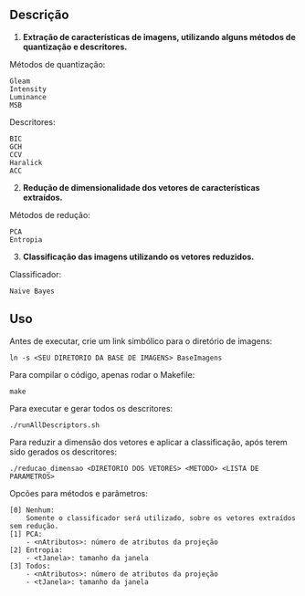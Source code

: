 
Descrição
---------


1. __Extração de características de imagens, utilizando alguns métodos de quantização e descritores.__


Métodos de quantização:

    Gleam
    Intensity
    Luminance
    MSB

Descritores:

    BIC
    GCH
    CCV
    Haralick
    ACC

2. __Redução de dimensionalidade dos vetores de características extraídos.__

Métodos de redução:
    
    PCA
    Entropia

3. __Classificação das imagens utilizando os vetores reduzidos.__

Classificador:

    Naive Bayes


Uso
---

Antes de executar, crie um link simbólico para o diretório de imagens:

    ln -s <SEU DIRETORIO DA BASE DE IMAGENS> BaseImagens
    
Para compilar o código, apenas rodar o Makefile:

    make
    
Para executar e gerar todos os descritores:

    ./runAllDescriptors.sh
    
Para reduzir a dimensão dos vetores e aplicar a classificação, após terem sido gerados os descritores:

    ./reducao_dimensao <DIRETORIO DOS VETORES> <METODO> <LISTA DE PARAMETROS>

Opcões para métodos e parâmetros:

    [0] Nenhum:
        Somente o classificador será utilizado, sobre os vetores extraídos sem redução.
    [1] PCA: 
        - <nAtributos>: número de atributos da projeção
    [2] Entropia:
        - <tJanela>: tamanho da janela
    [3] Todos:
        - <nAtributos>: número de atributos da projeção
        - <tJanela>: tamanho da janela
      

